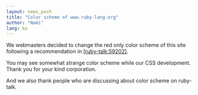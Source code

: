```yaml
---
layout: news_post
title: "Color scheme of www.ruby-lang.org"
author: "NaHi"
lang: ko
---
```


We webmasters decided to change the red only color scheme of this site
following a recommendation in [\[ruby-talk:59202\]][1].

You may see somewhat strange color scheme while our CSS development.
Thank you for your kind corporation.

And we also thank people who are discussing about color scheme on
ruby-talk.



[1]: http://blade.nagaokaut.ac.jp/cgi-bin/scat.rb/ruby/ruby-talk/59202 
